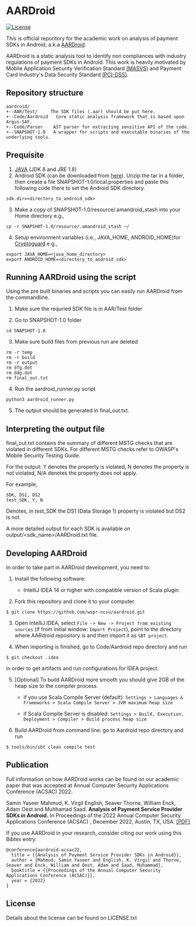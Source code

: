 # AARDroid
[![License](https://img.shields.io/badge/License-Apache%202.0-blue.svg)](https://opensource.org/licenses/Apache-2.0)

This is official reporitory for the academic work on analysis of payment SDKs in Android, a.k.a [AARDroid](https://saminmahmud.com/files/papers/acsac22-mahmud.pdf).

AARDroid is a static analysis tool to identify non compliances with industry regulations of payment SDKs in Android. This work is heavily motivated by Mobile Application Security Verification Standard [(MASVS)](https://owasp.org/www-pdf-archive/OWASP_Mobile_AppSec_Verification_Standard_v0.9.2.pdf) and Payment Card Industry's Data Security Standard [(PCI-DSS)](https://docs-prv.pcisecuritystandards.org/PCI%20DSS/Standard/PCI-DSS-v4_0.pdf).

## Repository structure

```
aardroid/
+--AAR/Test/     The SDK files (.aar) should be put here.
+--Code/Aardroid   Core static analysis framework that is based upon Argus-SAF.
+--Code/Parser    AST parser for extracting sensitive API of the code.
+--SNAPSHOT-1.0   A wrapper for scripts and executable binaries of the underlying tools.

```

## Prequisite
1. [JAVA](https://docs.oracle.com/javase/8/docs/technotes/guides/install/install_overview.html#CJAGAACB) (JDK 8 and JRE 1.8)
2. Android SDK (can be downloaded from [here](https://drive.google.com/drive/u/1/folders/1o3QO19ZXF3uwwZEkHtMeieQ8oxKyx6iI)). Unzip the tar in a folder, then create a file SNAPSHOT-1.0/local.properties and paste this following code there to set the Android SDK directory.
```
sdk.dir=<directory_to_android_sdk>
```
3. Make a copy of SNAPSHOT-1.0/resource/.amandroid_stash into your Home directory
e.g.,
```
cp -r SNAPSHOT-1.0/resource/.amandroid_stash ~/
```
4. Setup environment variables (i.e., JAVA_HOME, ANDROID_HOME)for [Cryptoguard](https://github.com/CryptoGuardOSS/cryptoguard#prerequisites-environment-variables)
e.g.,
```
export JAVA_HOME=<java_home_directory>
export ANDROID_HOME=<directory_to_android_sdk>
```

## Running AARDroid using the script

Using the pre built binaries and scripts you can easily run AARDroid from the commandline.

1. Make sure the requried SDK file is in AAR/Test folder

2. Go to SNAPSHOT-1.0 folder

```
cd SNAPSHOT-1.0
```

3. Make sure build files from previous run are deleted

```
rm -r temp
rm -r build
rm -r output
rm dfg.dot
rm ddg.dot
rm final_out.txt
```


4. Run the aardroid_runner.py script 

```
python3 aardroid_runner.py
```

5. The output should be generated in final_out.txt. 


## Interpreting the output file

final_out.txt contains the summary of different MSTG checks that are violated in different SDKs.
For different MSTG checks refer to OWASP's Mobile Security Testing Guide.

For the output: Y denotes the property is violated, N denotes the property is not violated, N/A denotes the property does not apply.

For example,
```
SDK, DS1, DS2
test_SDK, Y, N
```
Denotes, in test_SDK the DS1 (Data Storage 1) property is violated but DS2 is not.

A more detailed output for each SDK is available on output/<sdk_name>/AARDroid.txt file.



## Developing AARDroid

In order to take part in AARDroid development, you need to:

1. Install the following software:
    - IntelliJ IDEA 14 or higher with compatible version of Scala plugin

2. Fork this repository and clone it to your computer

  ```
  $ git clone https://github.com/wspr-ncsu/aardroid.git
  ```

3. Open IntelliJ IDEA, select `File -> New -> Project from existing sources`
(if from initial window: `Import Project`), point to
the directory where AARdroid repository is and then import it as `SBT project`.

4. When importing is finished, go to Code/Aardroid repo directory and run

  ```
  $ git checkout .idea
  ```

  in order to get artifacts and run configurations for IDEA project.

5. [Optional] To build AARDroid more smooth you should give 2GB of the heap size to the compiler process.
   - if you use Scala Compile Server (default):
   `Settings > Languages & Frameworks > Scala Compile Server > JVM maximum heap size`

   - if Scala Compile Server is disabled:
   `Settings > Build, Execution, Deployment > Compiler > Build process heap size`
   
6. Build AARDroid from command line: go to Aardroid repo directory and run

  ```
  $ tools/bin/sbt clean compile test
  ```
  

  
## Publication

Full information on how AARDroid works can be found on our academic paper that was accepted at Annual Computer Security Applications Conference (ACSAC) 2022.   

Samin Yaseer Mahmud, K. Virgil English, Seaver Thorne, William Enck, Adam Oest and Muhhamad Saad.  **Analysis of Payment Service Provider SDKs in Android.** In Proceedings of the 2022 Annual Computer Security Applications Conference (ACSAC) , December 2022, Austin, TX, USA. [\[PDF\]](https://saminmahmud.com/files/papers/acsac22-mahmud.pdf)

If you use AARDroid in your research, consider citing our work using this Bibtex entry:

```
@conference{aardroid-acsac22,
  title = {{Analysis of Payment Service Provider SDKs in Android}},
  author = {Mahmud, Samin Yaseer and English, K. Virgil and Thorne, Seaver and Enck, William and Oest, Adam and Saad, Muhammad},
  booktitle = {{Proceedings of the Annual Computer Security Applications Conference (ACSAC)}},
  year = {2022}
}
```

## License

Details about the license can be found on LICENSE.txt
